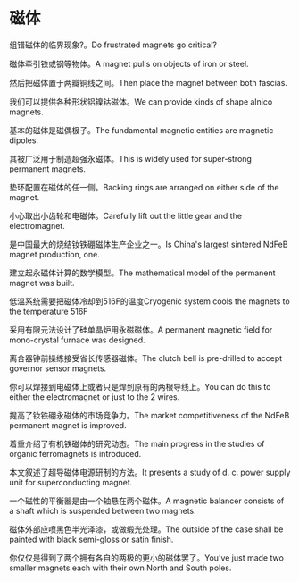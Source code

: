 # 磁体

<p><span class="chinese">组错磁体的临界现象?。</span><span class="english">Do frustrated magnets go critical?</span></p>

<p><span class="chinese">磁体牵引铁或钢等物体。</span><span class="english">A magnet pulls on objects of iron or steel.</span></p>

<p><span class="chinese">然后把磁体置于两瓣铜线之间。</span><span class="english">Then place the magnet between both fascias.</span></p>

<p><span class="chinese">我们可以提供各种形状铝镍钴磁体。</span><span class="english">We can provide kinds of shape alnico magnets.</span></p>

<p><span class="chinese">基本的磁体是磁偶极子。</span><span class="english">The fundamental magnetic entities are magnetic dipoles.</span></p>

<p><span class="chinese">其被广泛用于制造超强永磁体。</span><span class="english">This is widely used for super-strong permanent magnets.</span></p>

<p><span class="chinese">垫环配置在磁体的任一侧。</span><span class="english">Backing rings are arranged on either side of the magnet.</span></p>

<p><span class="chinese">小心取出小齿轮和电磁体。</span><span class="english">Carefully lift out the little gear and the electromagnet.</span></p>

<p><span class="chinese">是中国最大的烧结钕铁硼磁体生产企业之一。</span><span class="english">Is China's largest sintered NdFeB magnet production, one.</span></p>

<p><span class="chinese">建立起永磁体计算的数学模型。</span><span class="english">The mathematical model of the permanent magnet was built.</span></p>

<p><span class="chinese">低温系统需要把磁体冷却到516F的温度</span><span class="english">Cryogenic system cools the magnets to the temperature 516F</span></p>

<p><span class="chinese">采用有限元法设计了硅单晶炉用永磁磁体。</span><span class="english">A permanent magnetic field for mono-crystal furnace was designed.</span></p>

<p><span class="chinese">离合器钟前操练接受省长传感器磁体。</span><span class="english">The clutch bell is pre-drilled to accept governor sensor magnets.</span></p>

<p><span class="chinese">你可以焊接到电磁体上或者只是焊到原有的两根导线上。</span><span class="english">You can do this to either the electromagnet or just to the 2 wires.</span></p>

<p><span class="chinese">提高了钕铁硼永磁体的市场竞争力。</span><span class="english">The market competitiveness of the NdFeB permanent magnet is improved.</span></p>

<p><span class="chinese">着重介绍了有机铁磁体的研究动态。</span><span class="english">The main progress in the studies of organic ferromagnets is introduced.</span></p>

<p><span class="chinese">本文叙述了超导磁体电源研制的方法。</span><span class="english">It presents a study of d. c. power supply unit for superconducting magnet.</span></p>

<p><span class="chinese">一个磁性的平衡器是由一个轴悬在两个磁体。</span><span class="english">A magnetic balancer consists of a shaft which is suspended between two magnets.</span></p>

<p><span class="chinese">磁体外部应喷黑色半光泽漆，或做缎光处理。</span><span class="english">The outside of the case shall be painted with black semi-gloss or satin finish.</span></p>

<p><span class="chinese">你仅仅是得到了两个拥有各自的两极的更小的磁体罢了。</span><span class="english">You’ve just made two smaller magnets each with their own North and South poles.</span></p>

